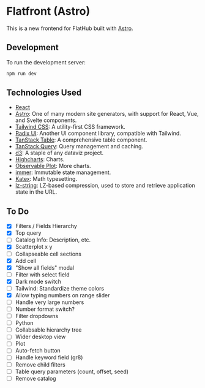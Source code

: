 # Flatfront (Astro)

This is a new frontend for FlatHub built with [Astro](https://astro.build/).

## Development

To run the development server:

```bash
npm run dev
```

## Technologies Used

- [React](https://reactjs.org/)
- [Astro](https://astro.build/): One of many modern site generators, with support for React, Vue, and Svelte components.
- [Tailwind CSS](https://tailwindcss.com/): A utility-first CSS framework.
- [Radix UI](https://www.radix-ui.com/): Another UI component library, compatible with Tailwind.
- [TanStack Table](https://tanstack.com/table/v8): A comprehensive table component.
- [TanStack Query](https://tanstack.com/query/latest): Query management and caching.
- [d3](https://d3js.org/): A staple of any dataviz project.
- [Highcharts](https://www.highcharts.com/docs/index): Charts.
- [Observable Plot](https://observablehq.com/plot/): More charts.
- [immer](https://immerjs.github.io/immer/): Immutable state management.
- [Katex](https://katex.org/): Math typesetting.
- [lz-string](https://github.com/pieroxy/lz-string): LZ-based compression, used to store and retrieve application state in the URL.

## To Do

- [x] Filters / Fields Hierarchy
- [x] Top query
- [ ] Catalog Info: Description, etc.
- [x] Scatterplot x y
- [ ] Collapseable cell sections
- [x] Add cell
- [x] "Show all fields" modal
- [ ] Filter with select field
- [x] Dark mode switch
- [ ] Tailwind: Standardize theme colors
- [x] Allow typing numbers on range slider
- [ ] Handle very large numbers
- [ ] Number format switch?
- [ ] Filter dropdowns
- [ ] Python
- [ ] Collabsable hierarchy tree
- [ ] Wider desktop view
- [ ] Plot
- [ ] Auto-fetch button
- [ ] Handle keyword field (gr8)
- [ ] Remove child filters
- [ ] Table query parameters (count, offset, seed)
- [ ] Remove catalog
